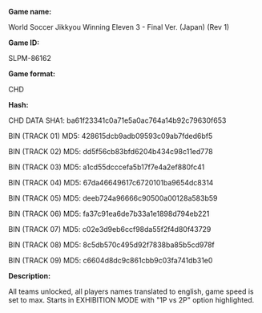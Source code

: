 **Game name:**

World Soccer Jikkyou Winning Eleven 3 - Final Ver. (Japan) (Rev 1)

**Game ID:**

SLPM-86162

**Game format:**

CHD

**Hash:**

CHD DATA SHA1: ba61f23341c0a71e5a0ac764a14b92c79630f653

BIN (TRACK 01) MD5: 428615dcb9adb09593c09ab7fded6bf5

BIN (TRACK 02) MD5: dd5f56cb83bfd6204b434c98c11ed778

BIN (TRACK 03) MD5: a1cd55dcccefa5b17f7e4a2ef880fc41

BIN (TRACK 04) MD5: 67da46649617c6720101ba9654dc8314

BIN (TRACK 05) MD5: deeb724a96666c90500a00128a583b59

BIN (TRACK 06) MD5: fa37c91ea6de7b33a1e1898d794eb221

BIN (TRACK 07) MD5: c02e3d9eb6ccf98da55f2f4d80f43729

BIN (TRACK 08) MD5: 8c5db570c495d92f7838ba85b5cd978f

BIN (TRACK 09) MD5: c6604d8dc9c861cbb9c03fa741db31e0

**Description:**

All teams unlocked, all players names translated to english, game speed is set to max. Starts in EXHIBITION MODE with "1P vs 2P" option highlighted.
